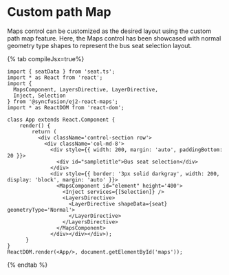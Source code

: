 # Custom path Map

Maps control can be customized as the desired layout using the custom path map feature. Here, the Maps control has been showcased with normal geometry type shapes to represent the bus seat selection layout.

{% tab compileJsx=true%}

```tsx
import { seatData } from 'seat.ts';
import * as React from 'react';
import {
  MapsComponent, LayersDirective, LayerDirective,
  Inject, Selection
} from '@syncfusion/ej2-react-maps';
import * as ReactDOM from 'react-dom';

class App extends React.Component {
    render() {
        return (
          <div className='control-section row'>
            <div className='col-md-8'>
              <div style={{ width: 200, margin: 'auto', paddingBottom: 20 }}>
                <div id="sampletitle">Bus seat selection</div>
              </div>
              <div style={{ border: '3px solid darkgray', width: 200, display: 'block', margin: 'auto' }}>
                <MapsComponent id="element" height='400'>
                  <Inject services={[Selection]} />
                  <LayersDirective>
                    <LayerDirective shapeData={seat} geometryType='Normal'>
                    </LayerDirective>
                  </LayersDirective>
                </MapsComponent>
              </div></div></div>);
      }
}
ReactDOM.render(<App/>, document.getElementById('maps'));
```

{% endtab %}